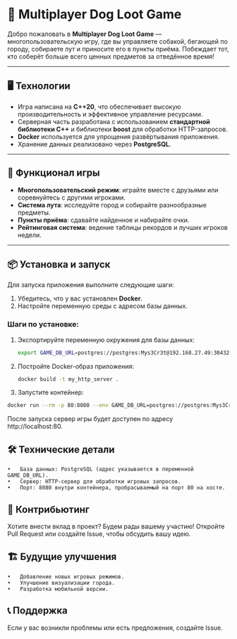 # 🐶 Multiplayer Dog Loot Game

Добро пожаловать в **Multiplayer Dog Loot Game** — многопользовательскую игру, где вы управляете собакой, бегающей по городу, собираете лут и приносите его в пункты приёма. Побеждает тот, кто соберёт больше всего ценных предметов за отведённое время!

---

## 🖥️ Технологии

- Игра написана на **C++20**, что обеспечивает высокую производительность и эффективное управление ресурсами.
- Серверная часть разработана с использованием **стандартной библиотеки C++** и библиотеки **boost** для обработки HTTP-запросов.
- **Docker** используется для упрощения развёртывания приложения.
- Хранение данных реализовано через **PostgreSQL**.

---

## 🚀 Функционал игры

- **Многопользовательский режим**: играйте вместе с друзьями или соревнуйтесь с другими игроками.
- **Система лута**: исследуйте город и собирайте разнообразные предметы.
- **Пункты приёма**: сдавайте найденное и набирайте очки.
- **Рейтинговая система**: ведение таблицы рекордов и лучших игроков недели.

---

## 📦 Установка и запуск

Для запуска приложения выполните следующие шаги:

1. Убедитесь, что у вас установлен **Docker**.
2. Настройте переменную среды с адресом базы данных.

### Шаги по установке:

1. Экспортируйте переменную окружения для базы данных:

   ```bash
   export GAME_DB_URL=postgres://postgres:Mys3Cr3t@192.168.27.49:30432/leave
   ```
   
2.	Постройте Docker-образ приложения:

    ```bash
    docker build -t my_http_server .
    ```
3.	Запустите контейнер:
    
   ```bash
   docker run --rm -p 80:8080 --env GAME_DB_URL=postgres://postgres:Mys3Cr3t@192.168.27.49:30432/leave my_http_server
   ```
После запуска сервер игры будет доступен по адресу http://localhost:80.

## 🛠️ Технические детали

	•	База данных: PostgreSQL (адрес указывается в переменной GAME_DB_URL).
	•	Сервер: HTTP-сервер для обработки игровых запросов.
	•	Порт: 8080 внутри контейнера, пробрасываемый на порт 80 на хосте.

## 🤝 Контрибьютинг

Хотите внести вклад в проект? Будем рады вашему участию! Откройте Pull Request или создайте Issue, чтобы обсудить вашу идею.

## 🏗️ Будущие улучшения

	•	Добавление новых игровых режимов.
	•	Улучшение визуализации города.
	•	Разработка мобильной версии.

## 📞 Поддержка

Если у вас возникли проблемы или есть предложения, создайте Issue.
    
